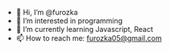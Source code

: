 - 👋 Hi, I’m @furozka
- 👀 I’m interested in programming
- 🌱 I’m currently learning Javascript, React
- 📫 How to reach me: furozka05@gmail.com

<!---
furozka/furozka is a ✨ special ✨ repository because its `README.md` (this file) appears on your GitHub profile.
You can click the Preview link to take a look at your changes.
--->
